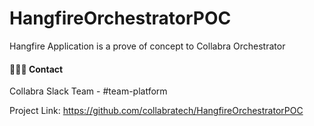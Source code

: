 # HangfireOrchestratorPOC
Hangfire Application is a prove of concept to Collabra Orchestrator


 #### 👨🏼‍🏫 Contact
 
 Collabra Slack Team - #team-platform
 
 Project Link: https://github.com/collabratech/HangfireOrchestratorPOC



